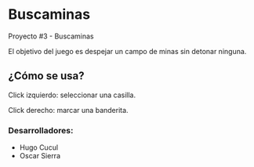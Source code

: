 # Buscaminas
Proyecto #3 - Buscaminas

El objetivo del juego es despejar un campo de minas sin detonar ninguna.

## ¿Cómo se usa?
Click izquierdo: seleccionar una casilla. 

Click derecho: marcar una banderita.


### Desarrolladores:
- Hugo Cucul
- Oscar Sierra
